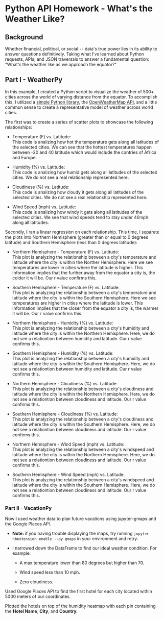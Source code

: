 # Python API Homework - What's the Weather Like?

## Background

Whether financial, political, or social -- data's true power lies in its ability to answer questions definitively. Taking what I've learned about Python requests, APIs, and JSON traversals to answer a fundamental question: "What's the weather like as we approach the equator?"


## Part I - WeatherPy

In this example, I created a Python script to visualize the weather of 500+ cities across the world of varying distance from the equator. To accomplish this, I utilized a [simple Python library](https://pypi.python.org/pypi/citipy), the [OpenWeatherMap API](https://openweathermap.org/api), and a little common sense to create a representative model of weather across world cities.

The first was to create a series of scatter plots to showcase the following relationships:

* Temperature (F) vs. Latitude: 
 <br>This code is analizing how hot the temperature gets along all latitudes of the selected cities. We can see that the hottest temperatures happen between -20 and 40 latitude which would include the contries of Africa and Europe.</br>


* Humidity (%) vs. Latitude: 
  <br>This code is analizing how humid gets along all latitudes of the selected cities. We do not see a real relationship represented here.</br>

* Cloudiness (%) vs. Latitude:
  <br> This code is analizing how cloudy it gets along all latitudes of the selected cities. We do not see a real relationship represented here. </br>

* Wind Speed (mph) vs. Latitude: 
  <br> This code is analizing how windy it gets along all latitudes of the selected cities. We see that wind speeds tend to stay under 40mph along all latitudes. </br>

Secondly, I ran a linear regression on each relationship. This time, I separate the plots into Northern Hemisphere (greater than or equal to 0 degrees latitude) and Southern Hemisphere (less than 0 degrees latitude):

* Northern Hemisphere - Temperature (F) vs. Latitude: 
  <br> This plot is analyzing the relationship between a city's temperature and latitude where the city is within the Norther Hemisphere. Here we see temperatures are lower in cities where the latitude is higher. This information implies that the further away from the equator a city is, the colder it will be. Our r value confirms this.</br>

* Southern Hemisphere - Temperature (F) vs. Latitude: 
  <br> This plot is analyzing the relationship between a city's temperature and latitude where the city is within the Southern Hemisphere. Here we see temperatures are higher in cities where the latitude is lower. This information implies that the closer from the equator a city is, the warmer it will be. Our r value confirms this.</br>

* Northern Hemisphere - Humidity (%) vs. Latitude: 
  <br> This plot is analyzing the relationship between a city's humidity and latitude where the city is within the Northern Hemisphere. Here, we do not see a relationtion between humidity and latitude. Our r value confirms this.  </br>

* Southern Hemisphere - Humidity (%) vs. Latitude: 
  <br> This plot is analyzing the relationship between a city's humidity and latitude where the city is within the Southern Hemisphere. Here, we do not see a relationtion between humidity and latitude. Our r value confirms this. </br>

* Northern Hemisphere - Cloudiness (%) vs. Latitude: 
  <br> This plot is analyzing the relationship between a city's cloudiness and latitude where the city is within the Northern Hemisphere. Here, we do not see a relationtion between cloudiness and latitude. Our r value confirms this. </br>

* Southern Hemisphere - Cloudiness (%) vs. Latitude: 
  <br> This plot is analyzing the relationship between a city's cloudiness and latitude where the city is within the Southern Hemisphere. Here, we do not see a relationtion between cloudiness and latitude. Our r value confirms this. </br>

* Northern Hemisphere - Wind Speed (mph) vs. Latitude: 
  <br> This plot is analyzing the relationship between a city's windspeed and latitude where the city is within the Northern Hemisphere. Here, we do not see a relationtion between cloudiness and latitude. Our r value confirms this. </br>

* Southern Hemisphere - Wind Speed (mph) vs. Latitude: 
  <br> This plot is analyzing the relationship between a city's windspeed and latitude where the city is within the Southern Hemisphere. Here, we do not see a relationtion between cloudiness and latitude. Our r value confirms this.</br>



### Part II - VacationPy

Now I used weather data to plan future vacations using jupyter-gmaps and the Google Places API. 

* **Note:** if you having trouble displaying the maps, try running `jupyter nbextension enable --py gmaps` in your environment and retry.

* I narrowed down the DataFrame to find our ideal weather condition. For example:

  * A max temperature lower than 80 degrees but higher than 70.

  * Wind speed less than 10 mph.

  * Zero cloudiness.

Used Google Places API to find the first hotel for each city located within 5000 meters of our coordinates.

Plotted the hotels on top of the humidity heatmap with each pin containing the **Hotel Name**, **City**, and **Country**.
